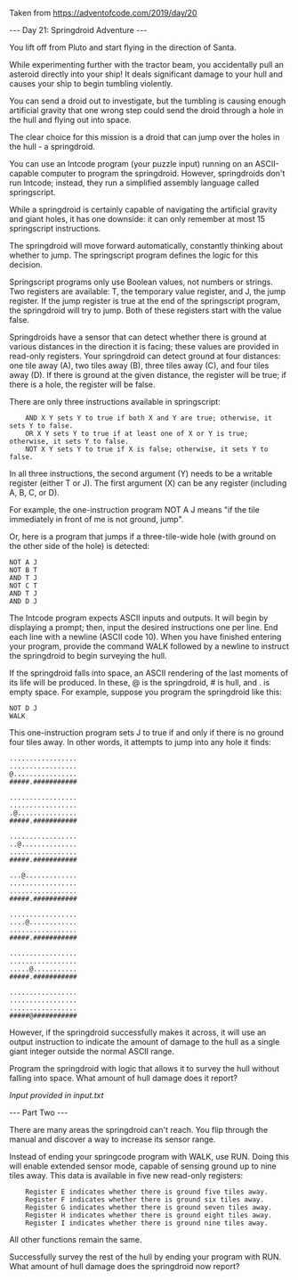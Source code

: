 Taken from https://adventofcode.com/2019/day/20

--- Day 21: Springdroid Adventure ---

You lift off from Pluto and start flying in the direction of Santa.

While experimenting further with the tractor beam, you accidentally pull an asteroid directly into your ship! It deals significant damage to your hull and causes your ship to begin tumbling violently.

You can send a droid out to investigate, but the tumbling is causing enough artificial gravity that one wrong step could send the droid through a hole in the hull and flying out into space.

The clear choice for this mission is a droid that can jump over the holes in the hull - a springdroid.

You can use an Intcode program (your puzzle input) running on an ASCII-capable computer to program the springdroid. However, springdroids don't run Intcode; instead, they run a simplified assembly language called springscript.

While a springdroid is certainly capable of navigating the artificial gravity and giant holes, it has one downside: it can only remember at most 15 springscript instructions.

The springdroid will move forward automatically, constantly thinking about whether to jump. The springscript program defines the logic for this decision.

Springscript programs only use Boolean values, not numbers or strings. Two registers are available: T, the temporary value register, and J, the jump register. If the jump register is true at the end of the springscript program, the springdroid will try to jump. Both of these registers start with the value false.

Springdroids have a sensor that can detect whether there is ground at various distances in the direction it is facing; these values are provided in read-only registers. Your springdroid can detect ground at four distances: one tile away (A), two tiles away (B), three tiles away (C), and four tiles away (D). If there is ground at the given distance, the register will be true; if there is a hole, the register will be false.

There are only three instructions available in springscript:

```
    AND X Y sets Y to true if both X and Y are true; otherwise, it sets Y to false.
    OR X Y sets Y to true if at least one of X or Y is true; otherwise, it sets Y to false.
    NOT X Y sets Y to true if X is false; otherwise, it sets Y to false.
```

In all three instructions, the second argument (Y) needs to be a writable register (either T or J). The first argument (X) can be any register (including A, B, C, or D).

For example, the one-instruction program NOT A J means "if the tile immediately in front of me is not ground, jump".

Or, here is a program that jumps if a three-tile-wide hole (with ground on the other side of the hole) is detected:

```
NOT A J
NOT B T
AND T J
NOT C T
AND T J
AND D J
```

The Intcode program expects ASCII inputs and outputs. It will begin by displaying a prompt; then, input the desired instructions one per line. End each line with a newline (ASCII code 10). When you have finished entering your program, provide the command WALK followed by a newline to instruct the springdroid to begin surveying the hull.

If the springdroid falls into space, an ASCII rendering of the last moments of its life will be produced. In these, @ is the springdroid, # is hull, and . is empty space. For example, suppose you program the springdroid like this:

```
NOT D J
WALK
```

This one-instruction program sets J to true if and only if there is no ground four tiles away. In other words, it attempts to jump into any hole it finds:

```
.................
.................
@................
#####.###########

.................
.................
.@...............
#####.###########

.................
..@..............
.................
#####.###########

...@.............
.................
.................
#####.###########

.................
....@............
.................
#####.###########

.................
.................
.....@...........
#####.###########

.................
.................
.................
#####@###########
```

However, if the springdroid successfully makes it across, it will use an output instruction to indicate the amount of damage to the hull as a single giant integer outside the normal ASCII range.

Program the springdroid with logic that allows it to survey the hull without falling into space. What amount of hull damage does it report?


*Input provided in input.txt*


--- Part Two ---

There are many areas the springdroid can't reach. You flip through the manual and discover a way to increase its sensor range.

Instead of ending your springcode program with WALK, use RUN. Doing this will enable extended sensor mode, capable of sensing ground up to nine tiles away. This data is available in five new read-only registers:

```
    Register E indicates whether there is ground five tiles away.
    Register F indicates whether there is ground six tiles away.
    Register G indicates whether there is ground seven tiles away.
    Register H indicates whether there is ground eight tiles away.
    Register I indicates whether there is ground nine tiles away.
```

All other functions remain the same.

Successfully survey the rest of the hull by ending your program with RUN. What amount of hull damage does the springdroid now report?
